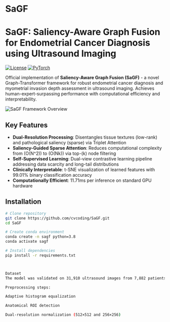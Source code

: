 # SaGF
# SaGF: Saliency-Aware Graph Fusion for Endometrial Cancer Diagnosis using Ultrasound Imaging

[![License](https://img.shields.io/badge/License-MIT-blue.svg)](LICENSE)
[![PyTorch](https://img.shields.io/badge/PyTorch-1.10%2B-orange)](https://pytorch.org/)

Official implementation of **Saliency-Aware Graph Fusion (SaGF)** - a novel Graph-Transformer framework for robust endometrial cancer diagnosis and myometrial invasion depth assessment in ultrasound imaging. Achieves human-expert-surpassing performance with computational efficiency and interpretability.

![SaGF Framework Overview](docs/framework.png)

## Key Features
- **Dual-Resolution Processing**: Disentangles tissue textures (low-rank) and pathological saliency (sparse) via Triplet Attention
- **Saliency-Guided Sparse Attention**: Reduces computational complexity from \(O(N^2)\) to \(O(Nk)\) via top-\(k\) node filtering
- **Self-Supervised Learning**: Dual-view contrastive learning pipeline addressing data scarcity and long-tail distributions
- **Clinically Interpretable**: t-SNE visualization of learned features with 99.01% binary classification accuracy
- **Computationally Efficient**: 11.71ms per inference on standard GPU hardware

## Installation
```bash
# Clone repository
git clone https://github.com/cvcoding/SaGF.git
cd SaGF

# Create conda environment
conda create -n sagf python=3.8
conda activate sagf

# Install dependencies
pip install -r requirements.txt



Dataset
The model was validated on 31,910 ultrasound images from 7,882 patients across multicenter cohorts. Due to patient privacy regulations, please contact the corresponding author for dataset access requests.

Preprocessing steps:

Adaptive histogram equalization

Anatomical ROI detection

Dual-resolution normalization (512×512 and 256×256)
